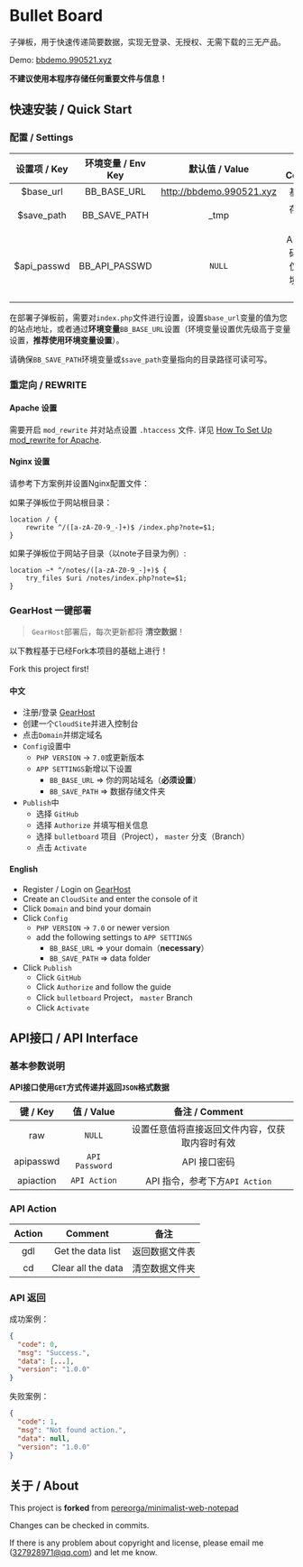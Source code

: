# Bullet Board

子弹板，用于快速传递简要数据，实现无登录、无授权、无需下载的三无产品。

Demo: [bbdemo.990521.xyz](http://bbdemo.990521.xyz)

**不建议使用本程序存储任何重要文件与信息！**

## 快速安装 / Quick Start

### 配置 / Settings

|设置项 / Key|环境变量 / Env Key|默认值 / Value|备注 / Comment|
|:-:|:-:|:-:|:-:|
| $base_url | BB_BASE_URL | http://bbdemo.990521.xyz | 基础地址 |
| $save_path | BB_SAVE_PATH | _tmp | 存储文件夹 |
| $api_passwd | BB_API_PASSWD | `NULL` | API接口密码，建议仅通过环境变量设置 |

在部署子弹板前，需要对`index.php`文件进行设置，设置`$base_url`变量的值为您的站点地址，或者通过**环境变量**`BB_BASE_URL`设置（环境变量设置优先级高于变量设置，**推荐使用环境变量设置**）。

请确保`BB_SAVE_PATH`环境变量或`$save_path`变量指向的目录路径可读可写。

### 重定向 / REWRITE

#### Apache 设置

需要开启 `mod_rewrite` 并对站点设置 `.htaccess` 文件.
详见 [How To Set Up mod_rewrite for Apache](https://www.digitalocean.com/community/tutorials/how-to-set-up-mod_rewrite-for-apache-on-ubuntu-14-04).

#### Nginx 设置

请参考下方案例并设置Nginx配置文件：

如果子弹板位于网站根目录：
```
location / {
    rewrite ^/([a-zA-Z0-9_-]+)$ /index.php?note=$1;
}
```

如果子弹板位于网站子目录（以note子目录为例）:
```
location ~* ^/notes/([a-zA-Z0-9_-]+)$ {
    try_files $uri /notes/index.php?note=$1;
}
```

### GearHost 一键部署

> `GearHost`部署后，每次更新都将 **清空数据**！

以下教程基于已经Fork本项目的基础上进行！

Fork this project first!

#### 中文
- 注册/登录 [GearHost](https://gearhost.com)
- 创建一个`CloudSite`并进入控制台
- 点击`Domain`并绑定域名
- `Config`设置中
  - `PHP VERSION` -> `7.0`或更新版本
  - `APP SETTINGS`新增以下设置
    - `BB_BASE_URL` => 你的网站域名（**必须设置**）
    - `BB_SAVE_PATH` => 数据存储文件夹
- `Publish`中
  - 选择 `GitHub`
  - 选择 `Authorize` 并填写相关信息
  - 选择 `bulletboard` 项目（Project）， `master` 分支（Branch）
  - 点击 `Activate`

#### English
- Register / Login on [GearHost](https://gearhost.com)
- Create an `CloudSite` and enter the console of it
- Click `Domain` and bind your domain
- Click `Config`
  - `PHP VERSION` -> `7.0` or newer version
  - add the following settings to `APP SETTINGS`
    - `BB_BASE_URL` => your domain（**necessary**）
    - `BB_SAVE_PATH` => data folder
- Click `Publish`
  - Click `GitHub`
  - Click `Authorize` and follow the guide
  - Click `bulletboard` Project， `master` Branch
  - Click `Activate`

## API接口 / API Interface

### 基本参数说明

**API接口使用`GET`方式传递并返回`JSON`格式数据**

|键 / Key|值 / Value|备注 / Comment|
|:-:|:-:|:-:|
|raw|`NULL`|设置任意值将直接返回文件内容，仅获取内容时有效|
|apipasswd|`API Password`|API 接口密码|
|apiaction|`API Action`|API 指令，参考下方`API Action`|

### API Action
|Action|Comment|备注|
|:-:|:-:|:-:|
|gdl|Get the data list|返回数据文件表|
|cd|Clear all the data|清空数据文件夹|

### API 返回

成功案例：

```json
{
  "code": 0,
  "msg": "Success.",
  "data": [...],
  "version": "1.0.0"
}
```

失败案例：

```json
{
  "code": 1,
  "msg": "Not found action.",
  "data": null,
  "version": "1.0.0"
}
```

## 关于 / About

This project is **forked** from [pereorga/minimalist-web-notepad](https://github.com/pereorga/minimalist-web-notepad)

Changes can be checked in commits.

If there is any problem about copyright and license, please email me (327928971@qq.com) and let me know.
